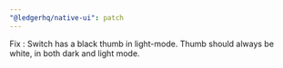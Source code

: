 ```yaml
---
"@ledgerhq/native-ui": patch
---
```


Fix : Switch has a black thumb in light-mode. Thumb should always be white, in both dark and light mode.